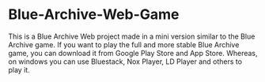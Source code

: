 # Blue-Archive-Web-Game
This is a Blue Archive Web project made in a mini version similar to the Blue Archive game. If you want to play the full and more stable Blue Archive game, you can download it from Google Play Store and App Store. Whereas, on windows you can use Bluestack, Nox Player, LD Player and others to play it.
